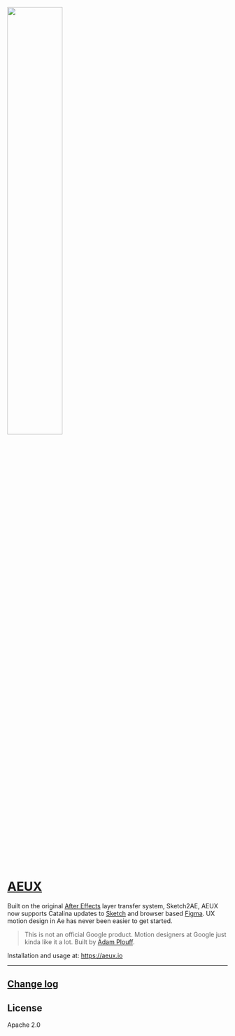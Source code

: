 [<img src="https://google.github.io/AEUX/AEUX_Panels.png" width="50%">](https://google.github.io/AEUX/)

# [AEUX](https://google.github.io/AEUX/)

Built on the original [After Effects][56a59ddd] layer transfer system, Sketch2AE, AEUX now supports Catalina updates to [Sketch][66b609ab] and browser based [Figma](https://figma.com). UX motion design in Ae has never been easier to get started.   

> This is not an official Google product. Motion designers at Google just kinda like it a lot. Built by [Adam Plouff][8638464d].

  [8638464d]: http://www.battleaxe.co/ "Battle Axe"
  [66b609ab]: https://www.sketchapp.com/ "Sketch App"
  [56a59ddd]: http://www.adobe.com/products/aftereffects.html "After Effects"
  [changelog]: https://aeux.io/guide/changelog.html "Change Log"

Installation and usage at: https://aeux.io

---

## [Change log][changelog]

## License
Apache 2.0
